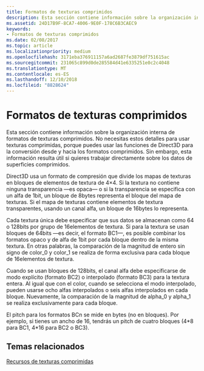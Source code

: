 ```yaml
---
title: Formatos de texturas comprimidos
description: Esta sección contiene información sobre la organización interna de formatos de texturas comprimidos.
ms.assetid: 24D17B9F-8CA7-4006-9E0F-178C6B3CAEC9
keywords:
- Formatos de texturas comprimidos
ms.date: 02/08/2017
ms.topic: article
ms.localizationpriority: medium
ms.openlocfilehash: 3171eba376911157a6ad2687fe3879df751615ac
ms.sourcegitcommit: 231065c899d0de285584d41e6335251e0c2c4048
ms.translationtype: MT
ms.contentlocale: es-ES
ms.lasthandoff: 12/10/2018
ms.locfileid: "8828624"
---
```

# <a name="compressed-texture-formats"></a>Formatos de texturas comprimidos


Esta sección contiene información sobre la organización interna de formatos de texturas comprimidos. No necesitas estos detalles para usar texturas comprimidas, porque puedes usar las funciones de Direct3D para la conversión desde y hacia los formatos comprimidos. Sin embargo, esta información resulta útil si quieres trabajar directamente sobre los datos de superficies comprimidos.

Direct3D usa un formato de compresión que divide los mapas de texturas en bloques de elementos de textura de 4×4. Si la textura no contiene ninguna transparencia —es opaca— o si la transparencia se especifica con un alfa de 1bit, un bloque de 8bytes representa el bloque del mapa de texturas. Si el mapa de texturas contiene elementos de textura transparentes, usando un canal alfa, un bloque de 16bytes lo representa.

Cada textura única debe especificar que sus datos se almacenan como 64 o 128bits por grupo de 16elementos de textura. Si para la textura se usan bloques de 64bits —es decir, el formato BC1—, es posible combinar los formatos opaco y de alfa de 1bit por cada bloque dentro de la misma textura. En otras palabras, la comparación de la magnitud de entero sin signo de color\_0 y color\_1 se realiza de forma exclusiva para cada bloque de 16elementos de textura.

Cuando se usan bloques de 128bits, el canal alfa debe especificarse de modo explícito (formato BC2) o interpolado (formato BC3) para la textura entera. Al igual que con el color, cuando se selecciona el modo interpolado, pueden usarse ocho alfas interpolados o seis alfas interpolados en cada bloque. Nuevamente, la comparación de la magnitud de alpha\_0 y alpha\_1 se realiza exclusivamente para cada bloque.

El pitch para los formatos BCn se mide en bytes (no en bloques). Por ejemplo, si tienes un ancho de 16, tendrás un pitch de cuatro bloques (4\*8 para BC1, 4\*16 para BC2 o BC3).

## <a name="span-idrelated-topicsspanrelated-topics"></a><span id="related-topics"></span>Temas relacionados


[Recursos de texturas comprimidas](compressed-texture-resources.md)

 

 




